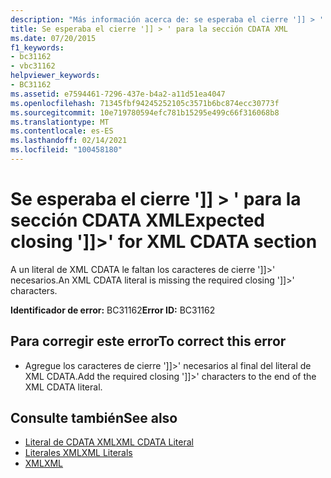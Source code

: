 ```yaml
---
description: "Más información acerca de: se esperaba el cierre ']] > ' para la sección CDATA XML"
title: Se esperaba el cierre ']] > ' para la sección CDATA XML
ms.date: 07/20/2015
f1_keywords:
- bc31162
- vbc31162
helpviewer_keywords:
- BC31162
ms.assetid: e7594461-7296-437e-b4a2-a11d51ea4047
ms.openlocfilehash: 71345fbf94245252105c3571b6bc874ecc30773f
ms.sourcegitcommit: 10e719780594efc781b15295e499c66f316068b8
ms.translationtype: MT
ms.contentlocale: es-ES
ms.lasthandoff: 02/14/2021
ms.locfileid: "100458180"
---
```

# <a name="expected-closing--for-xml-cdata-section"></a><span data-ttu-id="cd577-103">Se esperaba el cierre ']] > ' para la sección CDATA XML</span><span class="sxs-lookup"><span data-stu-id="cd577-103">Expected closing ']]>' for XML CDATA section</span></span>

<span data-ttu-id="cd577-104">A un literal de XML CDATA le faltan los caracteres de cierre ']]>' necesarios.</span><span class="sxs-lookup"><span data-stu-id="cd577-104">An XML CDATA literal is missing the required closing ']]>' characters.</span></span>  
  
 <span data-ttu-id="cd577-105">**Identificador de error:** BC31162</span><span class="sxs-lookup"><span data-stu-id="cd577-105">**Error ID:** BC31162</span></span>  
  
## <a name="to-correct-this-error"></a><span data-ttu-id="cd577-106">Para corregir este error</span><span class="sxs-lookup"><span data-stu-id="cd577-106">To correct this error</span></span>  
  
- <span data-ttu-id="cd577-107">Agregue los caracteres de cierre ']]>' necesarios al final del literal de XML CDATA.</span><span class="sxs-lookup"><span data-stu-id="cd577-107">Add the required closing ']]>' characters to the end of the XML CDATA literal.</span></span>  
  
## <a name="see-also"></a><span data-ttu-id="cd577-108">Consulte también</span><span class="sxs-lookup"><span data-stu-id="cd577-108">See also</span></span>

- [<span data-ttu-id="cd577-109">Literal de CDATA XML</span><span class="sxs-lookup"><span data-stu-id="cd577-109">XML CDATA Literal</span></span>](../language-reference/xml-literals/xml-cdata-literal.md)
- [<span data-ttu-id="cd577-110">Literales XML</span><span class="sxs-lookup"><span data-stu-id="cd577-110">XML Literals</span></span>](../language-reference/xml-literals/index.md)
- [<span data-ttu-id="cd577-111">XML</span><span class="sxs-lookup"><span data-stu-id="cd577-111">XML</span></span>](../programming-guide/language-features/xml/index.md)
